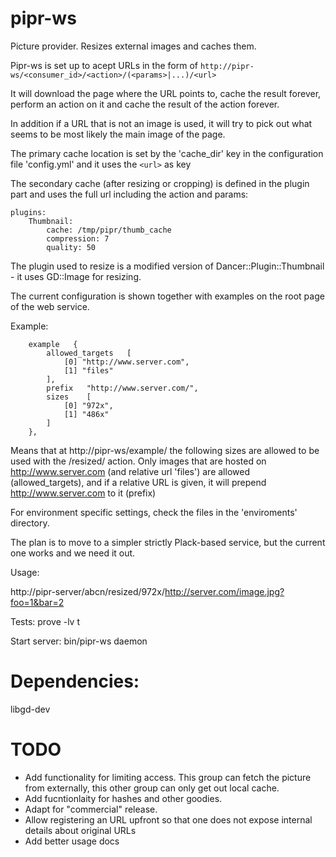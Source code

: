 pipr-ws
=======

Picture provider. Resizes external images and caches them.

Pipr-ws is set up to acept URLs in the form of `http://pipr-ws/<consumer_id>/<action>/(<params>|...)/<url>`

It will download the page where the URL points to, cache the result forever, perform an action on it and cache the result of the action forever.

In addition if a URL that is not an image is used, it will try to pick out what seems to be most likely the main image of the page.

The primary cache location is set by the 'cache_dir' key in the configuration file 'config.yml' and it uses the `<url>` as key

The secondary cache (after resizing or cropping) is defined in the plugin part and uses the full url including the action and params:

````
plugins:
    Thumbnail:
        cache: /tmp/pipr/thumb_cache
        compression: 7
        quality: 50
````

The plugin used to resize is a modified version of Dancer::Plugin::Thumbnail - it uses GD::Image for resizing.

The current configuration is shown together with examples on the root page of the web service.

Example:

````
    example   {
        allowed_targets   [
            [0] "http://www.server.com",
            [1] "files"
        ],
        prefix   "http://www.server.com/",
        sizes    [
            [0] "972x",
            [1] "486x"
        ]
    },
````

Means that at http://pipr-ws/example/ the following sizes are allowed to be used with the /resized/ action. Only images that are hosted on http://www.server.com (and relative url 'files') are allowed (allowed_targets), and if a relative URL is given, it will prepend http://www.server.com to it (prefix)

For environment specific settings, check the files in the 'enviroments' directory.

The plan is to move to a simpler strictly Plack-based service, but the current one works and we need it out.

Usage:

  http://pipr-server/abcn/resized/972x/http://server.com/image.jpg?foo=1&bar=2

Tests:
  prove -lv t

Start server:
  bin/pipr-ws daemon

# Dependencies:
libgd-dev


# TODO
- Add functionality for limiting access. This group can fetch the picture from
  externally, this other group can only get out local cache.
- Add fucntionlaity for hashes and other goodies.
- Adapt for "commercial" release.
- Allow registering an URL upfront so that one does not expose internal details about original URLs
- Add better usage docs
